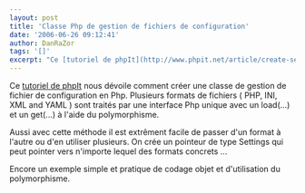 ```yaml
---
layout: post
title: 'Classe Php de gestion de fichiers de configuration'
date: '2006-06-26 09:12:41'
author: DanRaZor
tags: '[]'
excerpt: "Ce [tutoriel de phpIt](http://www.phpit.net/article/create-settings-class-php/) nous dévoile comment créer une classe de gestion de fichier de configuration en Php.     \nPlusieurs formats de fichiers ( PHP, INI, XML and YAML ) sont traités par une interface Php unique avec un load(...) et un get(...) à l'aide du polymorphisme.  \n  \nAussi avec      …"
---
```


Ce [tutoriel de phpIt](http://www.phpit.net/article/create-settings-class-php/) nous dévoile comment créer une classe de gestion de fichier de configuration en Php.
Plusieurs formats de fichiers ( PHP, INI, XML and YAML ) sont traités par une interface Php unique avec un load(...) et un get(...) à l'aide du polymorphisme.

Aussi avec cette méthode il est extrêment facile de passer d'un format à l'autre ou d'en utiliser plusieurs.   On crée un pointeur de type Settings qui peut pointer vers n'importe lequel des formats concrets ...

Encore un exemple simple et pratique de codage objet et d'utilisation du polymorphisme.
